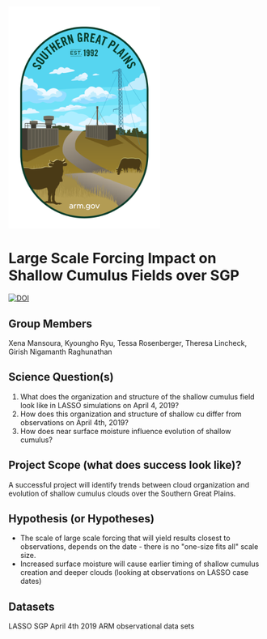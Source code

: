 <img src="_static/SGPfig.png" width=300 alt="SGP">

# Large Scale Forcing Impact on Shallow Cumulus Fields over SGP
[![DOI](https://zenodo.org/badge/803957729.svg)](https://zenodo.org/doi/10.5281/zenodo.11283460)

## Group Members
Xena Mansoura, Kyoungho Ryu, Tessa Rosenberger, Theresa Lincheck, Girish Nigamanth Raghunathan


## Science Question(s)
1) What does the organization and structure of the shallow cumulus field look like in LASSO simulations on April 4, 2019?
2) How does this organization and structure of shallow cu differ from observations on April 4th, 2019?
3) How does near surface moisture influence evolution of shallow cumulus?


## Project Scope (what does success look like)?
A successful project will identify trends between cloud organization and evolution of shallow cumulus clouds over the Southern Great Plains. 

## Hypothesis (or Hypotheses)
- The scale of large scale forcing that will yield results closest to observations, depends on the date - there is no "one-size fits all" scale size.
- Increased surface moisture will cause earlier timing of shallow cumulus creation and deeper clouds (looking at observations on LASSO case dates)


## Datasets
LASSO SGP April 4th 2019 
ARM observational data sets

